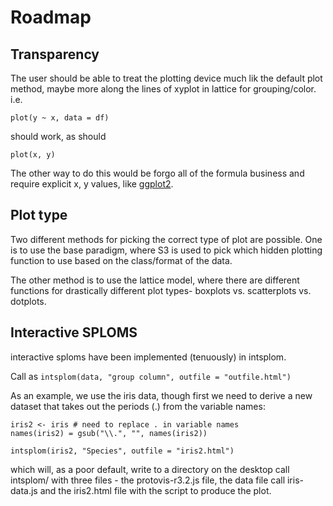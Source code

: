 # Roadmap

## Transparency
The user should be able to treat the plotting device much lik
the default plot method, maybe more along the lines of xyplot in
lattice for grouping/color. i.e.

    plot(y ~ x, data = df)

should work, as should

    plot(x, y)

The other way to do this would be forgo all of the formula business and
require explicit x, y values, like [ggplot2](http://had.co.nz/ggplot2/
"ggplot2").
    
## Plot type
Two different methods for picking the correct type of plot are possible.
One is to use the base paradigm, where S3 is used to pick which hidden
plotting function to use based on the class/format of the data.


The other method is to use the lattice model, where there are different
functions for drastically different plot types- boxplots vs. scatterplots vs.
dotplots.


## Interactive SPLOMS

interactive sploms have been implemented (tenuously) in intsplom.

Call as `intsplom(data, "group column", outfile = "outfile.html")`

As an example, we use the iris data, though first we need to 
derive a new dataset that takes out the periods (.) from the
variable names:

    iris2 <- iris # need to replace . in variable names
    names(iris2) = gsub("\\.", "", names(iris2)) 
    
    intsplom(iris2, "Species", outfile = "iris2.html")
    
which will, as a poor default, write to a directory on
the desktop call intsplom/ with three files - the protovis-r3.2.js file,
the data file call iris-data.js and the iris2.html file with the script
to produce the plot.

